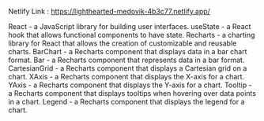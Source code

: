 Netlify Link : https://lighthearted-medovik-4b3c77.netlify.app/

React - a JavaScript library for building user interfaces. 
useState - a React hook that allows functional components to have state. 
Recharts - a charting library for React that allows the creation of customizable and reusable charts. 
BarChart - a Recharts component that displays data in a bar chart format. 
Bar - a Recharts component that represents data in a bar format. 
CartesianGrid - a Recharts component that displays a Cartesian grid on a chart. 
XAxis - a Recharts component that displays the X-axis for a chart. 
YAxis - a Recharts component that displays the Y-axis for a chart.
Tooltip - a Recharts component that displays tooltips when hovering over data points in a chart. 
Legend - a Recharts component that displays the legend for a chart.
